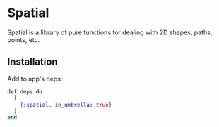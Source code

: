 # Spatial

Spatial is a library of pure functions for dealing with 2D shapes, paths, points, etc.

## Installation

Add to app's deps:

```elixir
def deps do
  [
    {:spatial, in_umbrella: true}
  ]
end
```
